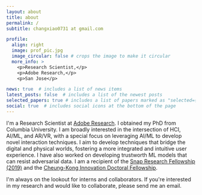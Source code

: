 ```yaml
---
layout: about
title: about
permalink: /
subtitle: changxiao0731 at gmail.com

profile:
  align: right
  image: prof_pic.jpg
  image_circular: false # crops the image to make it circular
  more_info: >
    <p>Research Scientist,</p>
    <p>Adobe Research,</p>
    <p>San Jose</p>

news: true  # includes a list of news items
latest_posts: false  # includes a list of the newest posts
selected_papers: true # includes a list of papers marked as "selected={true}"
social: true  # includes social icons at the bottom of the page
---
```


I'm a Research Scientist at [Adobe Research](https://research.adobe.com/). I obtained my PhD from Columbia University. I am broadly interested in the intersection of HCI, AI/ML, and AR/VR, with a special focus on leveraging AI/ML to develop novel interaction techniques. I aim to develop techniques that bridge the digital and physical worlds, fostering a more integrated and intuitive user experience. I have also worked on developing trustworth ML models that can resist adversarial data.  I am a recipient of the [Snap Research Fellowship (2019)](https://research.snap.com/fellowships.html) and the [Cheung-Kong Innovation Doctoral Fellowship](https://www.cs.columbia.edu/2020/students-with-fellowships-2020/).

I'm always on the lookout for interns and collaborators. If you're interested in my research and would like to collaborate, please send me an email.
